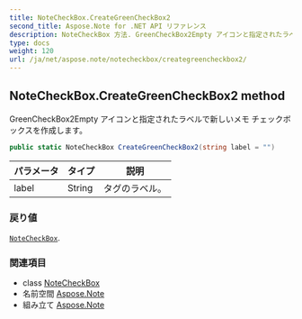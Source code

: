 ```yaml
---
title: NoteCheckBox.CreateGreenCheckBox2
second_title: Aspose.Note for .NET API リファレンス
description: NoteCheckBox 方法. GreenCheckBox2Empty アイコンと指定されたラベルで新しいメモ チェックボックスを作成します
type: docs
weight: 120
url: /ja/net/aspose.note/notecheckbox/creategreencheckbox2/
---
```

## NoteCheckBox.CreateGreenCheckBox2 method

GreenCheckBox2Empty アイコンと指定されたラベルで新しいメモ チェックボックスを作成します。

```csharp
public static NoteCheckBox CreateGreenCheckBox2(string label = "")
```

| パラメータ | タイプ | 説明 |
| --- | --- | --- |
| label | String | タグのラベル。 |

### 戻り値

[`NoteCheckBox`](../).

### 関連項目

* class [NoteCheckBox](../)
* 名前空間 [Aspose.Note](../../notecheckbox/)
* 組み立て [Aspose.Note](../../../)


